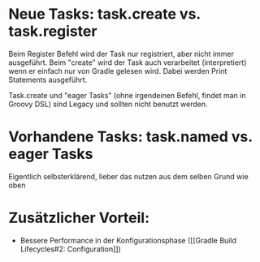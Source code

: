 # Neue Tasks: task.create vs. task.register
Beim Register Befehl wird der Task nur registriert, aber nicht immer ausgeführt. Beim "create" wird der Task auch verarbeitet (interpretiert) wenn er einfach nur von Gradle gelesen wird. Dabei werden Print Statements ausgeführt.

Task.create und "eager Tasks" (ohne irgendeinen Befehl, findet man in Groovy DSL) sind Legacy und sollten nicht benutzt werden.

# Vorhandene Tasks: task.named vs. eager Tasks
Eigentlich selbsterklärend, lieber das nutzen aus dem selben Grund wie oben

# Zusätzlicher Vorteil:
- Bessere Performance in der Konfigurationsphase ([[Gradle Build Lifecycles#2: Configuration]])
